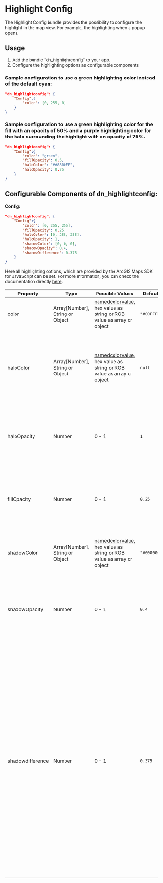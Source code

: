 # Highlight Config

The Highlight Config bundle provides the possibility to configure the highlight in the map view. For example, the highlighting when a popup opens.

## Usage

1. Add the bundle "dn_highlightconfig" to your app.
2. Configure the highlighting options as configurable components

### Sample configuration to use a green highlighting color instead of the default cyan:
```json
"dn_highlightconfig": {
    "Config":{
        "color": [0, 255, 0]
    }
}
```

### Sample configuration to use a green highlighting color for the fill with an opacity of 50% and a purple highlighting color for the halo surrounding the highlight with an opacity of 75%.

```json
"dn_highlightconfig": {
    "Config":{
        "color": "green",
        "fillOpacity": 0.5,
        "haloColor": "##8800FF",
        "haloOpacity": 0.75
    }
}
```

## Configurable Components of dn_highlightconfig:

#### Config:
```json
"dn_highlightconfig": {
    "Config":{
        "color": [0, 255, 255],
        "fillOpacity": 0.25,
        "haloColor": [0, 255, 255],
        "haloOpacity": 1,
        "shadowColor": [0, 0, 0],
        "shadowOpacity": 0.4,
        "shadowDifference": 0.375
    }
}
```

Here all highlighting options, which are provided by the ArcGIS Maps SDK for JavaScript can be set. For more information, you can check the documentation directly [here](https://developers.arcgis.com/javascript/latest/api-reference/esri-views-View.html#HighlightOptions).

| Property   | Type   | Possible Values | Default    |Description|
|------------|--------|-----------------|------------|-----------|
| color      | Array[Number], String or Object  |  [namedcolorvalue](https://www.w3.org/wiki/CSS/Properties/color/keywords),  hex value as string or RGB value as array or object                                        | ```"#00FFFF"```| The color of the highlight fill.                               |
| haloColor | Array[Number], String or Object  |  [namedcolorvalue](https://www.w3.org/wiki/CSS/Properties/color/keywords),  hex value as string or RGB value as array or object                                        | ```null```   | The color of the halo surrounding the highlight. If no haloColor is provided, then the halo will be colored with the specified color. |
| haloOpacity | Number |  0 - 1                     | ```1```   | The opacity of the highlight halo. This will be multiplied with any opacity specified in color.|
| fillOpacity | Number |  0 - 1                     | ```0.25```   | The opacity of the fill (area within the halo). This will be multiplied with the opacity specified in color.|
| shadowColor | Array[Number], String or Object  |  [namedcolorvalue](https://www.w3.org/wiki/CSS/Properties/color/keywords),  hex value as string or RGB value as array or object                                        | ```"#000000"```   | The color of the highlighted feature's shadow in [3D Scene View](https://developers.arcgis.com/javascript/latest/api-reference/esri-views-SceneView.html)                 |
| shadowOpacity | Number |  0 - 1                     | ```0.4```   | The opacity of the highlighted feature's shadow. This will be multiplied with the opacity specified in shadowColor|
| shadowdifference | Number |  0 - 1                     | ```0.375```   | Defines the intensity of the shadow area obtained by overlapping the shadow of the highlighted feature and the shadow of other objects in 3D SceneView. The value ranges from 0 to 1. A value of 0 highlights the overlapping shadow areas in the same way (no difference). Setting it to 1 highlights only the difference between the shadow areas, so the overlapping shadow areas aren't highlighted at all|
